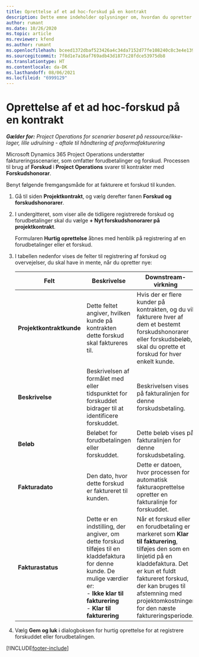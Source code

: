 ```yaml
---
title: Oprettelse af et ad hoc-forskud på en kontrakt
description: Dette emne indeholder oplysninger om, hvordan du opretter et forskud på en kontrakt efter behov.
author: rumant
ms.date: 10/26/2020
ms.topic: article
ms.reviewer: kfend
ms.author: rumant
ms.openlocfilehash: bceed1372dbaf523426a4c34da7152d77fe108240c8c3e4e1390c43b1cf536a4
ms.sourcegitcommit: 7f8d1e7a16af769adb43d1877c28fdce53975db8
ms.translationtype: HT
ms.contentlocale: da-DK
ms.lasthandoff: 08/06/2021
ms.locfileid: "6999129"
---
```

# <a name="creating-an-ad-hoc-advance-on-a-contract"></a>Oprettelse af et ad hoc-forskud på en kontrakt

_**Gælder for:** Project Operations for scenarier baseret på ressource/ikke-lager, lille udrulning - aftale til håndtering af proformafakturering_

Microsoft Dynamics 365 Project Operations understøtter faktureringsscenarier, som omfatter forudbetalinger og forskud. Processen til brug af **Forskud** i **Project Operations** svarer til kontrakter med **Forskudshonorar**. 

Benyt følgende fremgangsmåde for at fakturere et forskud til kunden.

1. Gå til siden **Projektkontrakt**, og vælg derefter fanen **Forskud og forskudshonorarer**.
2. I undergitteret, som viser alle de tidligere registrerede forskud og forudbetalinger skal du vælge **+ Nyt forskudshonorarer på projektkontrakt**. 

    Formularen **Hurtig oprettelse** åbnes med henblik på registrering af en forudbetalinger eller et forskud.
    
3. I tabellen nedenfor vises de felter til registrering af forskud og overvejelser, du skal have in mente, når du opretter nye:

    | Felt | Beskrivelse | Downstream-virkning |
    | --- | --- | --- |
    | **Projektkontraktkunde** | Dette feltet angiver, hvilken kunde på kontrakten dette forskud skal faktureres til. | Hvis der er flere kunder på kontrakten, og du vil fakturere hver af dem et bestemt forskudshonorarer eller forskudsbeløb, skal du oprette et forskud for hver enkelt kunde. |
    | **Beskrivelse** | Beskrivelsen af formålet med eller tidspunktet for forskuddet bidrager til at identificere forskuddet. | Beskrivelsen vises på fakturalinjen for denne forskudsbetaling. |
    | **Beløb** | Beløbet for forudbetalingen eller forskuddet. | Dette beløb vises på fakturalinjen for denne forskudsbetaling. |
    | **Fakturadato** | Den dato, hvor dette forskud er faktureret til kunden. | Dette er datoen, hvor processen for automatisk fakturaoprettelse opretter en fakturalinje for forskuddet. |
    | **Fakturastatus** | Dette er en indstilling, der angiver, om dette forskud tilføjes til en kladdefaktura for denne kunde. De mulige værdier er:</br>- **Ikke klar til fakturering**</br>- **Klar til fakturering** | Når et forskud eller en forudbetaling er markeret som **Klar til fakturering**, tilføjes den som en linjetid på en kladdefaktura. Det er kun et fuldt faktureret forskud, der kan bruges til afstemning med projektomkostninger for den næste faktureringsperiode. |

4. Vælg **Gem og luk** i dialogboksen for hurtig oprettelse for at registrere forskuddet eller forudbetalingen.


[!INCLUDE[footer-include](../../includes/footer-banner.md)]